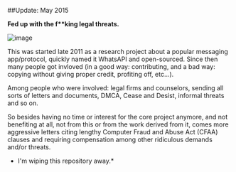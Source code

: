 ##Update: May 2015

**Fed up with the f\*\*king legal threats.**

![image](https://i.imgur.com/sxmizIy.jpg)

This was started late 2011 as a research project about a popular messaging app/protocol, quickly named it WhatsAPI and open-sourced. Since then many people got invloved (in a good way: contributing, and a bad way: copying without giving proper credit, profiting off, etc...).

Among people who were involved: legal firms and counselors, sending all sorts of letters and documents, DMCA, Cease and Desist, informal threats and so on.

So besides having no time or interest for the core project anymore, and not benefiting at all, not from this or from the work derived from it, comes more aggressive letters citing lengthy Computer Fraud and Abuse Act (CFAA) clauses and requiring compensation among other ridiculous demands and/or threats.

* I'm wiping this repository away.*
